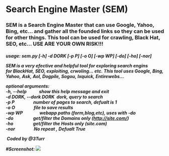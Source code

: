 # Search Engine Master (SEM)
<h3>
SEM is a Search Engine Master that can use Google, Yahoo, Bing, etc... and gather all the founded links so they can be used for other things.
This tool can be used for crawling, Black Hat, SEO, etc...
USE ARE YOUR OWN RISK!!!
<h5>
usage:&nbsp;sem.py&nbsp;[-h]&nbsp;-d&nbsp;DORK&nbsp;[-p&nbsp;P]&nbsp;[-o&nbsp;O]&nbsp;[-wp&nbsp;WP]&nbsp;[-do]&nbsp;[-ho]&nbsp;[-nor]

SEM&nbsp;is&nbsp;a&nbsp;very&nbsp;efective&nbsp;and&nbsp;helpful&nbsp;tool&nbsp;for&nbsp;exploring&nbsp;search&nbsp;engins
for&nbsp;BlackHat,&nbsp;SEO,&nbsp;exploiting,&nbsp;crwoling...&nbsp;etc.&nbsp;This&nbsp;tool&nbsp;uses&nbsp;Google,&nbsp;Bing,
Yahoo,&nbsp;Ask,&nbsp;Aol,&nbsp;Dogpile,&nbsp;Sogou,&nbsp;Ixquick,&nbsp;Entirewebs...

optional&nbsp;arguments:
&nbsp;&nbsp;<br>-h,&nbsp;--help&nbsp;&nbsp;&nbsp;&nbsp;&nbsp;&nbsp;&nbsp;&nbsp;&nbsp;&nbsp;&nbsp;&nbsp;show&nbsp;this&nbsp;help&nbsp;message&nbsp;and&nbsp;exit
&nbsp;&nbsp;<br>-d&nbsp;DORK,&nbsp;--dork&nbsp;DORK&nbsp;&nbsp;dork,&nbsp;query&nbsp;to&nbsp;search
&nbsp;&nbsp;<br>-p&nbsp;P&nbsp;&nbsp;&nbsp;&nbsp;&nbsp;&nbsp;&nbsp;&nbsp;&nbsp;&nbsp;&nbsp;&nbsp;&nbsp;&nbsp;&nbsp;&nbsp;&nbsp;&nbsp;number&nbsp;of&nbsp;pages&nbsp;to&nbsp;search,&nbsp;defualt&nbsp;is&nbsp;1
&nbsp;&nbsp;<br>-o&nbsp;O&nbsp;&nbsp;&nbsp;&nbsp;&nbsp;&nbsp;&nbsp;&nbsp;&nbsp;&nbsp;&nbsp;&nbsp;&nbsp;&nbsp;&nbsp;&nbsp;&nbsp;&nbsp;file&nbsp;to&nbsp;save&nbsp;results
&nbsp;&nbsp;<br>-wp&nbsp;WP&nbsp;&nbsp;&nbsp;&nbsp;&nbsp;&nbsp;&nbsp;&nbsp;&nbsp;&nbsp;&nbsp;&nbsp;&nbsp;&nbsp;&nbsp;&nbsp;webapp&nbsp;paths&nbsp;(form,blog,etc),&nbsp;uses&nbsp;with&nbsp;-do
&nbsp;&nbsp;<br>-do&nbsp;&nbsp;&nbsp;&nbsp;&nbsp;&nbsp;&nbsp;&nbsp;&nbsp;&nbsp;&nbsp;&nbsp;&nbsp;&nbsp;&nbsp;&nbsp;&nbsp;&nbsp;&nbsp;get/filter&nbsp;the&nbsp;Domains&nbsp;only&nbsp;(http://site.com/)
&nbsp;&nbsp;<br>-ho&nbsp;&nbsp;&nbsp;&nbsp;&nbsp;&nbsp;&nbsp;&nbsp;&nbsp;&nbsp;&nbsp;&nbsp;&nbsp;&nbsp;&nbsp;&nbsp;&nbsp;&nbsp;&nbsp;get/filter&nbsp;the&nbsp;Hosts&nbsp;only&nbsp;(site.com)
&nbsp;&nbsp;<br>-nor&nbsp;&nbsp;&nbsp;&nbsp;&nbsp;&nbsp;&nbsp;&nbsp;&nbsp;&nbsp;&nbsp;&nbsp;&nbsp;&nbsp;&nbsp;&nbsp;&nbsp;&nbsp;No&nbsp;repeat&nbsp;,&nbsp;Defualt&nbsp;True

&nbsp;Coded&nbsp;by&nbsp;@3Turr

#Screenshot:
<img src=http://i.imgur.com/mHcifVC.png />
